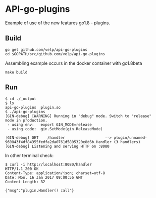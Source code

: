 # API-go-plugins #
Example of use of the new features go1.8 - plugins.

## Build ##

```
go get github.com/velp/api-go-plugins
cd $GOPATH/src/github.com/velp/api-go-plugins
```

Assembling example occurs in the docker container with go1.8beta

```
make build
```

## Run ##

```
$ cd ./_output
$ ls
api-go-plugins  plugin.so
$ ./api-go-plugins 
[GIN-debug] [WARNING] Running in "debug" mode. Switch to "release" mode in production.
 - using env:	export GIN_MODE=release
 - using code:	gin.SetMode(gin.ReleaseMode)

[GIN-debug] GET    /handler                  --> plugin/unnamed-960843f4df84355fedfa2da0761d5805320e8d6b.Handler (3 handlers)
[GIN-debug] Listening and serving HTTP on :8080
```

In other terminal check:

```
$ curl -i http://localhost:8080/handler
HTTP/1.1 200 OK
Content-Type: application/json; charset=utf-8
Date: Mon, 16 Jan 2017 09:00:56 GMT
Content-Length: 32

{"msg":"plugin.Handler() call"}
```
